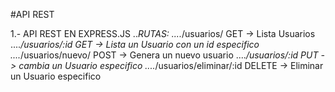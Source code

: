 #API REST

1.- API REST EN EXPRESS.JS
..*RUTAS: 
....*/usuarios/ GET -> Lista Usuarios
....*/usuarios/:id GET -> Lista un Usuario con un id especifico
....*/usuarios/nuevo/ POST -> Genera un nuevo usuario
....*/usuarios/:id PUT -> cambia un Usuario especifico
....*/usuarios/eliminar/:id DELETE -> Eliminar un Usuario especifico
